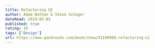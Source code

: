 ```yaml
---
title: Refactoring UI
author: Adam Wathan & Steve Schoger
dateRead: 2019-05-03
published: true
rating: 10
tags: ['Design']
url: https://www.goodreads.com/book/show/43190966-refactoring-ui
---
```

